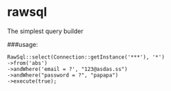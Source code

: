 # rawsql
The simplest query builder

###usage:
```
RawSql::select(Connection::getInstance('***'), '*')
->from('abs')
->andWhere('email = ?', "123@asdas.ss")
->andWhere("password = ?", "papapa")
->execute(true);
```
